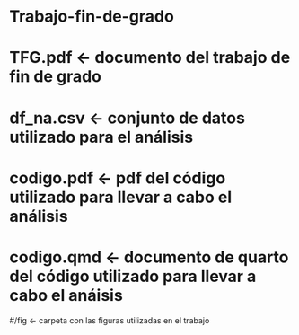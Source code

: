# Trabajo-fin-de-grado

# TFG.pdf <- documento del trabajo de fin de grado

# df_na.csv <- conjunto de datos utilizado para el análisis

# codigo.pdf <- pdf del código utilizado para llevar a cabo el análisis

# codigo.qmd <- documento de quarto del código utilizado para llevar a cabo el anáisis

#/fig <-  carpeta con las figuras utilizadas en el trabajo
